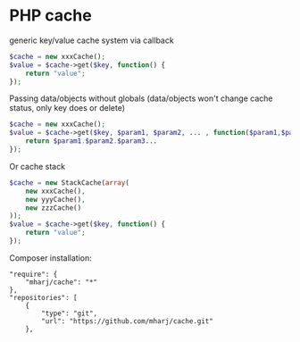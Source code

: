 # PHP cache

generic key/value cache system via callback
```php
$cache = new xxxCache();
$value = $cache->get($key, function() {
    return "value";
});
```
Passing data/objects without globals (data/objects won't change cache status, only key does or delete)
```php
$cache = new xxxCache();
$value = $cache->get($key, $param1, $param2, ... , function($param1,$param2,...) {
    return $param1.$param2.$param3...
});
```
Or cache stack
```php
$cache = new StackCache(array(
    new xxxCache(),
    new yyyCache(),
    new zzzCache()
));
$value = $cache->get($key, function() {
    return "value";
});
```
Composer installation:
```
"require": {
    "mharj/cache": "*"
},
"repositories": [
    {
        "type": "git",
        "url": "https://github.com/mharj/cache.git"
    },

```


